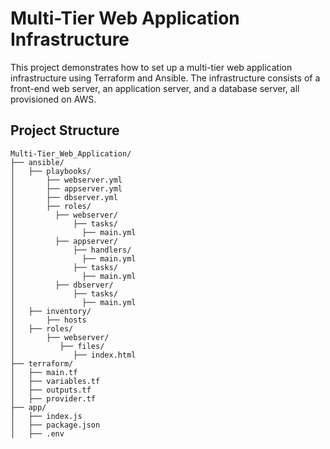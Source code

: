 # Multi-Tier Web Application Infrastructure

This project demonstrates how to set up a multi-tier web application infrastructure using Terraform and Ansible. The infrastructure consists of a front-end web server, an application server, and a database server, all provisioned on AWS.

## Project Structure

```plaintext
Multi-Tier_Web_Application/
├── ansible/
│   ├── playbooks/
│       ├── webserver.yml
│       ├── appserver.yml
│       ├── dbserver.yml
│       ├── roles/
│         ├── webserver/
│             ├── tasks/
│               ├── main.yml
│         ├── appserver/
│             ├── handlers/
│               ├── main.yml
│             ├── tasks/
│               ├── main.yml
│         ├── dbserver/
│             ├── tasks/
│               ├── main.yml
│   ├── inventory/
│       ├── hosts
│   ├── roles/
│       ├── webserver/
│          ├── files/
│             ├── index.html 
├── terraform/
│   ├── main.tf
│   ├── variables.tf
│   ├── outputs.tf
│   ├── provider.tf
├── app/
│   ├── index.js
│   ├── package.json
│   ├── .env

